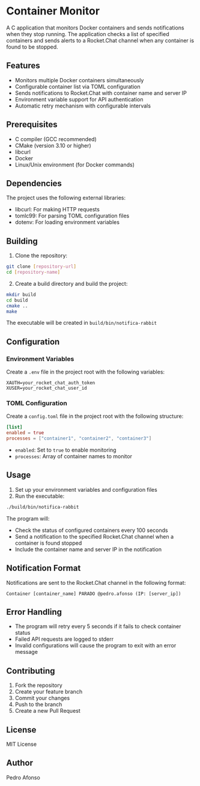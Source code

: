 # Container Monitor

A C application that monitors Docker containers and sends notifications when they stop running. The application checks a list of specified containers and sends alerts to a Rocket.Chat channel when any container is found to be stopped.

## Features

- Monitors multiple Docker containers simultaneously
- Configurable container list via TOML configuration
- Sends notifications to Rocket.Chat with container name and server IP
- Environment variable support for API authentication
- Automatic retry mechanism with configurable intervals

## Prerequisites

- C compiler (GCC recommended)
- CMake (version 3.10 or higher)
- libcurl
- Docker
- Linux/Unix environment (for Docker commands)

## Dependencies

The project uses the following external libraries:
- libcurl: For making HTTP requests
- tomlc99: For parsing TOML configuration files
- dotenv: For loading environment variables

## Building

1. Clone the repository:
```bash
git clone [repository-url]
cd [repository-name]
```

2. Create a build directory and build the project:
```bash
mkdir build
cd build
cmake ..
make
```

The executable will be created in `build/bin/notifica-rabbit`

## Configuration

### Environment Variables

Create a `.env` file in the project root with the following variables:
```
XAUTH=your_rocket_chat_auth_token
XUSER=your_rocket_chat_user_id
```

### TOML Configuration

Create a `config.toml` file in the project root with the following structure:
```toml
[list]
enabled = true
processes = ["container1", "container2", "container3"]
```

- `enabled`: Set to `true` to enable monitoring
- `processes`: Array of container names to monitor

## Usage

1. Set up your environment variables and configuration files
2. Run the executable:
```bash
./build/bin/notifica-rabbit
```

The program will:
- Check the status of configured containers every 100 seconds
- Send a notification to the specified Rocket.Chat channel when a container is found stopped
- Include the container name and server IP in the notification

## Notification Format

Notifications are sent to the Rocket.Chat channel in the following format:
```
Container [container_name] PARADO @pedro.afonso (IP: [server_ip])
```

## Error Handling

- The program will retry every 5 seconds if it fails to check container status
- Failed API requests are logged to stderr
- Invalid configurations will cause the program to exit with an error message

## Contributing

1. Fork the repository
2. Create your feature branch
3. Commit your changes
4. Push to the branch
5. Create a new Pull Request

## License

MIT License

## Author

Pedro Afonso